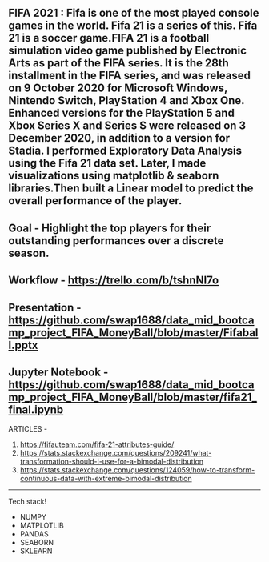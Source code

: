 FIFA 2021 :
Fifa is one of the most played console games in the world. Fifa 21 is a series of this. Fifa 21 is a soccer game.FIFA 21 is a football simulation video game published by Electronic Arts as part of the FIFA series. 
It is the 28th installment in the FIFA series, and was released on 9 October 2020 for Microsoft Windows, Nintendo Switch, PlayStation 4 and Xbox One. Enhanced versions for the PlayStation 5 and Xbox Series X and Series S were released on 3 December 2020, in addition to a version for Stadia. 
I performed Exploratory Data Analysis using the Fifa 21 data set. 
Later, I made visualizations using matplotlib & seaborn libraries.Then built a Linear model to predict the overall performance of the player.
--------------------------------------------------------------------------------------------------
Goal - 
Highlight the top players for their outstanding performances over a discrete season.
---------------------------------------------------------------------------------------------------
Workflow - 
https://trello.com/b/tshnNl7o
---------------------------------------------------------------------------------------------------
Presentation - 
https://github.com/swap1688/data_mid_bootcamp_project_FIFA_MoneyBall/blob/master/Fifaball.pptx
---------------------------------------------------------------------------------------------------
Jupyter Notebook - 
https://github.com/swap1688/data_mid_bootcamp_project_FIFA_MoneyBall/blob/master/fifa21_final.ipynb
---------------------------------------------------------------------------------------------------
ARTICLES - 
1. https://fifauteam.com/fifa-21-attributes-guide/
2. https://stats.stackexchange.com/questions/209241/what-transformation-should-i-use-for-a-bimodal-distribution
3. https://stats.stackexchange.com/questions/124059/how-to-transform-continuous-data-with-extreme-bimodal-distribution
---------------------------------------------------------------------------------------------------
Tech stack!
* NUMPY
* MATPLOTLIB
* PANDAS
* SEABORN
* SKLEARN
